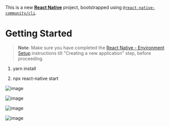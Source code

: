 This is a new [**React Native**](https://reactnative.dev) project, bootstrapped using [`@react-native-community/cli`](https://github.com/react-native-community/cli).

# Getting Started

>**Note**: Make sure you have completed the [React Native - Environment Setup](https://reactnative.dev/docs/environment-setup) instructions till "Creating a new application" step, before proceeding.

1) yarn install

2) npx react-native start




![image](https://github.com/maicolqj/airbnb/assets/50214108/a41ce38c-7874-44d1-90e6-24a0d87f8cb7)


![image](https://github.com/maicolqj/airbnb/assets/50214108/df66e9ad-7f4a-4e8f-a148-f6965599a834)


![image](https://github.com/maicolqj/airbnb/assets/50214108/cef1e422-d8ce-4b96-9dfe-5b8de3afb136)


![image](https://github.com/maicolqj/airbnb/assets/50214108/0afa5a5f-ca1a-419b-9b0d-3e8b4b7cbecb)
